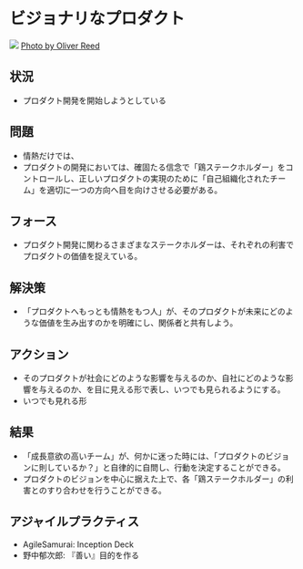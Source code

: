 # ビジョナリなプロダクト
![](https://www.dropbox.com/s/nrpt54vpquurmgn/visionary_product.jpg?dl=1)
[Photo by Oliver Reed](https://www.flickr.com/photos/oliverreed/8776791544/in/photolist-enzmm9-emZKqi-KDVLK-5DNbaN-47FMjk-2feFx-RN2er-Mbheb-rqGoq-5ZXGss-5ZXGv5-KDWRn-RN3vi-5PGaby-5PBTEn-5gxTq-5PG9QA-2Sg9yr-5gxTr-5BTCCn-5H9WRK-9KQmvD-XdFbH-9KTb9J-eqnHS-kVUSH-c5xquQ-gUmKGd-nGJMdc-66WgiB-89rNLg-66w7Gt-4acmCz-pUHg8d-4aw9R7-7JHQj5-66Whcv-8bkJ3M-5yAxKQ-oosYGC-5riwc4-KEDUR-2jKDDE-KEtU5-66w7yt-66HwsX-pnDz9n-4as7B4-nJbrvM-nJaK5j)
## 状況
- プロダクト開発を開始しようとしている

## 問題
- 情熱だけでは、
- プロダクトの開発においては、確固たる信念で「鶏ステークホルダー」をコントロールし、正しいプロダクトの実現のために「自己組織化されたチーム」を適切に一つの方向へ目を向けさせる必要がある。

## フォース
- プロダクト開発に関わるさまざまなステークホルダーは、それぞれの利害でプロダクトの価値を捉えている。

## 解決策
- 「プロダクトへもっとも情熱をもつ人」が、そのプロダクトが未来にどのような価値を生み出すのかを明確にし、関係者と共有しよう。

## アクション
- そのプロダクトが社会にどのような影響を与えるのか、自社にどのような影響を与えるのか、を目に見える形で表し、いつでも見られるようにする。
- いつでも見れる形

## 結果
- 「成長意欲の高いチーム」が、何かに迷った時には、「プロダクトのビジョンに則しているか？」と自律的に自問し、行動を決定することができる。
- プロダクトのビジョンを中心に据えた上で、各「鶏ステークホルダー」の利害とのすり合わせを行うことができる。

## アジャイルプラクティス
- AgileSamurai: Inception Deck
- 野中郁次郎: 『善い』目的を作る
